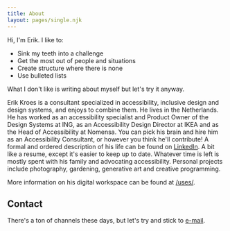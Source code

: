 ```yaml
---
title: About
layout: pages/single.njk
---
```


Hi, I'm Erik. I like to:

- Sink my teeth into a challenge
- Get the most out of people and situations
- Create structure where there is none
- Use bulleted lists

What I don't like is writing about myself but let's try it anyway.

Erik Kroes is a consultant specialized in accessibility, inclusive design and design systems, and enjoys to combine them. He lives in the Netherlands. He has worked as an accessibility specialist and Product Owner of the Design Systems at ING, as an Accessibility Design Director at IKEA and as the Head of Accessibility at Nomensa. You can pick his brain and hire him as an Accessibility Consultant, or however you think he'll contribute! A formal and ordered description of his life can be found on [LinkedIn](https://www.LinkedIn.com/in/ErikKroes/). A bit like a resume, except it's easier to keep up to date. 
Whatever time is left is mostly spent with his family and advocating accessibility. Personal projects include photography, gardening, generative art and creative programming.

More information on his digital workspace can be found at [/uses/](/uses/).

## Contact

There's a ton of channels these days, but let's try and stick to [e-mail](mailto:hi@erikkroes.nl).